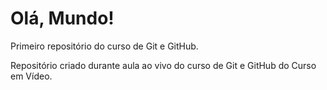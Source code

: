 # Olá, Mundo!
 Primeiro repositório do curso de Git e GitHub.
 
 Repositório criado durante aula ao vivo do curso de Git e GitHub do Curso em Vídeo.
